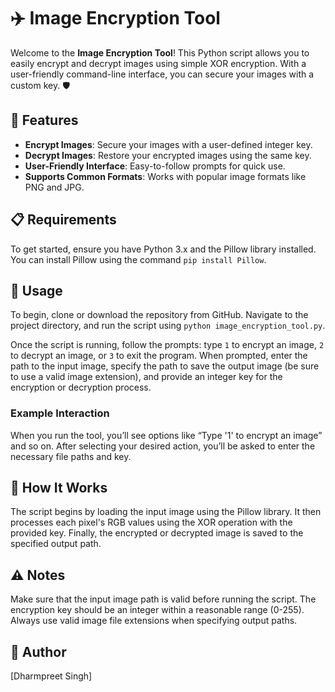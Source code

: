 # ✈️ Image Encryption Tool

Welcome to the **Image Encryption Tool**! This Python script allows you to easily encrypt and decrypt images using simple XOR encryption. With a user-friendly command-line interface, you can secure your images with a custom key. 🛡️

## 🔧 Features

- **Encrypt Images**: Secure your images with a user-defined integer key.
- **Decrypt Images**: Restore your encrypted images using the same key.
- **User-Friendly Interface**: Easy-to-follow prompts for quick use.
- **Supports Common Formats**: Works with popular image formats like PNG and JPG.

## 📋 Requirements

To get started, ensure you have Python 3.x and the Pillow library installed. You can install Pillow using the command `pip install Pillow`.

## 🚀 Usage

To begin, clone or download the repository from GitHub. Navigate to the project directory, and run the script using `python image_encryption_tool.py`. 

Once the script is running, follow the prompts: type `1` to encrypt an image, `2` to decrypt an image, or `3` to exit the program. When prompted, enter the path to the input image, specify the path to save the output image (be sure to use a valid image extension), and provide an integer key for the encryption or decryption process.

### Example Interaction

When you run the tool, you’ll see options like “Type '1' to encrypt an image” and so on. After selecting your desired action, you’ll be asked to enter the necessary file paths and key.

## 📖 How It Works

The script begins by loading the input image using the Pillow library. It then processes each pixel's RGB values using the XOR operation with the provided key. Finally, the encrypted or decrypted image is saved to the specified output path.

## ⚠️ Notes

Make sure that the input image path is valid before running the script. The encryption key should be an integer within a reasonable range (0-255). Always use valid image file extensions when specifying output paths.


## 👤 Author

[Dharmpreet Singh]
